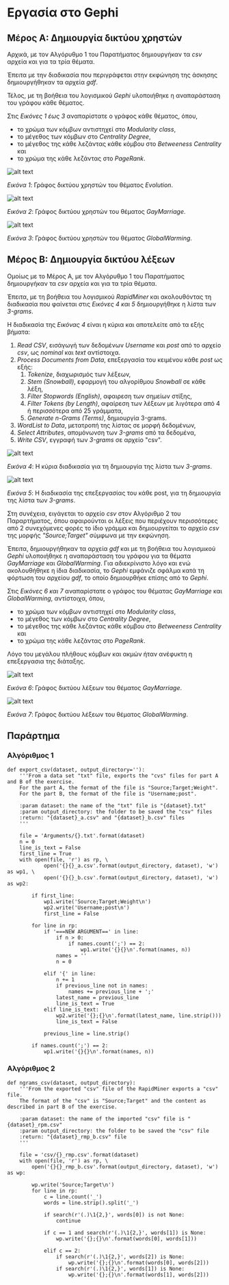 # Εργασία στο Gephi



## Μέρος Α: Δημιουργία δικτύου χρηστών

Αρχικά, με τον Αλγόρυθμο 1 του Παρατήματος δημιουργήκαν τα _csv_ αρχεία και για τα τρία θέματα.

Έπειτα με την διαδικασία που περιγράφεται στην εκφώνηση της άσκησης δημιουργήθηκαν τα αρχεία _gdf_.

Τέλος, με τη βοήθεια του λογισμικού _Gephi_ υλοποιήθηκε η αναπαράσταση του γράφου κάθε θέματος.

Στις _Εικόνες 1 έως 3_ αναπαρίστατε ο γράφος κάθε θέματος, όπου,
 * το χρώμα των κόμβων αντιστηχεί στο _Modularity class_,
 * το μέγεθος των κόμβων στο _Centrality Degree_,
 * το μέγεθος της κάθε λεζάντας κάθε κόμβου στο _Betweeness Centrality_ και 
 * το χρώμα της κάθε λεζάντας στο _PageRank_.


![alt text](png/Evolution_Preview.png)

_Εικόνα 1_: Γράφος δικτύου χρηστών του θέματος _Evolution_.


![alt text](png/GayMarriage_Preview.png)

_Εικόνα 2_: Γράφος δικτύου χρηστών του θέματος _GayMarriage_.


![alt text](png/GlobalWarming_Preview.png)

_Εικόνα 3_: Γράφος δικτύου χρηστών του θέματος _GlobalWarming_.

 

## Μέρος Β: Δημιουργία δικτύου λέξεων

Ομοίως με το Μέρος Α, με τον Αλγόρυθμο 1 του Παρατήματος δημιουργήκαν τα _csv_ αρχεία και για τα τρία θέματα.

Έπειτα, με τη βοήθεια του λογισμικού _RapidMiner_ και ακολουθόντας τη διαδικασία που φαίνεται στις _Εικόνες 4 και 5_
δημιουργήθηκε η λίστα των _3-grams_.

H διαδικασία της _Εικόνας 4_ είναι η κύρια και αποτελείτε από τα εξής βήματα:
1. _Read CSV_, εισάγωγή των δεδομένων _Username_ και _post_ από το αρχείο _csv_, ως _nominal_ και _text_ αντίστοιχα.
1. _Process Documents from Data_, επεξεργασία του κειμένου κάθε _post_ ως εξής:
   1. _Tokenize_, διαχωρισμός των λέξεων,
   1. _Stem (Snowball)_, εφαρμογή του αλγορίθμου _Snowball_ σε κάθε λέξη,
   1. _Filter Stopwords (English)_, αφαιρεση των σημείων στίξης,
   1. _Filter Tokens (by Length)_, αφαίρεση των λέξεων με λιγότερα από 4 ή περισσότερα από 25 γράμματα,
   1. _Generate n-Grams (Terms)_, δημιουργία 3-grams.
1. _WordList to Data_, μετατροπή της λίστας σε μορφή δεδομένων,
1. _Select Attributes_, απομόνωνση των _3-grams_ από τα δεδομένα,
1. _Write CSV_, εγγραφή των _3-grams_ σε αρχείο "csv".



![alt text](png/Process.png)

_Εικόνα 4_: Η κύρια διαδικασία για τη δημιουργία της λίστα των _3-grams_.


![alt text](png/Process%20document%20from%20data.png)

_Εικόνα 5_: Η διαδικασία της επεξεργασίας του κάθε post, για τη δημιουργία της λίστα των _3-grams_.


Στη συνέχεια, ειγάγεται το αρχείο _csv_ στον Αλγόριθμο 2 του Παραρτήματος, όπου αφαιρούνται οι λέξεις που περιέχουν 
περισσότερες από 2 συνεχόμενες φορές το ίδιο γράμμα και δημιουργείται το αρχείο _csv_ της μορφής _"Source;Target"_ 
σύμφωνα με την εκφώνηση.

Έπειτα, δημιουργήθηκαν τα αρχεία _gdf_ και με τη βοήθεια του λογισμικού _Gephi_ υλοποιήθηκε η αναπαράσταση του γράφου 
για τα θέματα _GayMarriage_ και _GlobalWarming_. Για αδιεκρίνιστο λόγο και ενώ ακολουθήθηκε η ίδια διαδικασία, το 
_Gephi_ εμφάνιζε σφάλμα κατά τη φόρτωση του αρχείου _gdf_, το οποίο δημιουρθήκε επίσης από το _Gephi_.

Στις _Εικόνες 6 και 7_ αναπαρίστατε ο γράφος του θέματας _GayMarriage_ και _GlobalWarming_, αντίστοιχα, όπου,
 * το χρώμα των κόμβων αντιστηχεί στο _Modularity class_,
 * το μέγεθος των κόμβων στο _Centrality Degree_,
 * το μέγεθος της κάθε λεζάντας κάθε κόμβου στο _Betweeness Centrality_ και 
 * το χρώμα της κάθε λεζάντας στο _PageRank_.

Λόγο του μεγάλου πλήθους κόμβων και ακμών ήταν ανέφυκτη η επεξεργασια της διάταξης.

![alt text](png/GayMarriage_Preview_b.png)

_Εικόνα 6_: Γράφος δικτύου λέξεων του θέματος _GayMarriage_.


![alt text](png/GlobalWarming_Preview_b.png)

_Εικόνα 7_: Γράφος δικτύου λέξεων του θέματος _GlobalWarming_.


## Παράρτημα

### Αλγόριθμος 1

```
def export_csv(dataset, output_directory=''):
    '''From a data set "txt" file, exports the "cvs" files for part A and B of the exercise.
    For the part A, the format of the file is "Source;Target;Weight".
    For the part B, the format of the file is "Username;post".

    :param dataset: the name of the "txt" file is "{dataset}.txt"
    :param output_directory: the folder to be saved the "csv" files
    :return: "{dataset}_a.csv" and "{dataset}_b.csv" files
    '''

    file = 'Arguments/{}.txt'.format(dataset)
    n = 0
    line_is_text = False
    first_line = True
    with open(file, 'r') as rp, \
            open('{}{}_a.csv'.format(output_directory, dataset), 'w') as wp1, \
            open('{}{}_b.csv'.format(output_directory, dataset), 'w') as wp2:

        if first_line:
            wp1.write('Source;Target;Weight\n')
            wp2.write('Username;post\n')
            first_line = False

        for line in rp:
            if '===NEW ARGUMENT==' in line:
                if n > 0:
                    if names.count(';') == 2:
                        wp1.write('{}{}\n'.format(names, n))
                names = ''
                n = 0

            elif '{' in line:
                n += 1
                if previous_line not in names:
                    names += previous_line + ';'
                latest_name = previous_line
                line_is_text = True
            elif line_is_text:
                wp2.write('{};{}\n'.format(latest_name, line.strip()))
                line_is_text = False

            previous_line = line.strip()

        if names.count(';') == 2:
            wp1.write('{}{}\n'.format(names, n))
```

### Αλγόριθμος 2

```
def ngrams_csv(dataset, output_directory):
    '''From the exported "csv" file of the RapidMiner exports a "csv" file.
    The format of the "csv" is "Source;Target" and the content as described in part B of the exercise.

    :param dataset: the name of the imported "csv" file is "{dataset}_rpm.csv"
    :param output_directory: the folder to be saved the "csv" file
    :return: "{dataset}_rmp_b.csv" file
    '''

    file = 'csv/{}_rmp.csv'.format(dataset)
    with open(file, 'r') as rp, \
        open('{}{}_rmp_b.csv'.format(output_directory, dataset), 'w') as wp:

        wp.write('Source;Target\n')
        for line in rp:
            c = line.count('_')
            words = line.strip().split('_')
            
            if search(r'(.)\1{2,}', words[0]) is not None:
                continue
                
            if c == 1 and search(r'(.)\1{2,}', words[1]) is None:
                wp.write('{};{}\n'.format(words[0], words[1]))
                
            elif c == 2:
                if search(r'(.)\1{2,}', words[2]) is None:
                    wp.write('{};{}\n'.format(words[0], words[2]))
                if search(r'(.)\1{2,}', words[1]) is None:
                    wp.write('{};{}\n'.format(words[1], words[2]))
```
